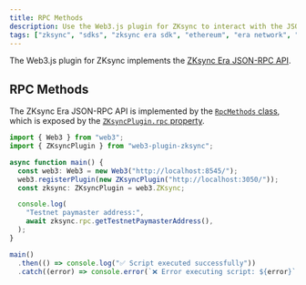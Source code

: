 ```yaml
---
title: RPC Methods
description: Use the Web3.js plugin for ZKsync to interact with the JSON-RPC API for ZKsync Era
tags: ["zksync", "sdks", "zksync era sdk", "ethereum", "era network", "web3.js", "web3.js plugin", "rpc"]
---
```


The Web3.js plugin for ZKsync implements the [ZKsync Era JSON-RPC API](https://docs.zksync.io/build/api-reference/zks-rpc).

## RPC Methods

The ZKsync Era JSON-RPC API is implemented by the [`RpcMethods` class](https://chainsafe.github.io/web3-plugin-zksync/classes/RpcMethods.html),
which is exposed by the [`ZKsyncPlugin.rpc` property](https://chainsafe.github.io/web3-plugin-zksync/classes/ZKsyncPlugin.html#rpc).

```ts
import { Web3 } from "web3";
import { ZKsyncPlugin } from "web3-plugin-zksync";

async function main() {
  const web3: Web3 = new Web3("http://localhost:8545/");
  web3.registerPlugin(new ZKsyncPlugin("http://localhost:3050/"));
  const zksync: ZKsyncPlugin = web3.ZKsync;

  console.log(
    "Testnet paymaster address:",
    await zksync.rpc.getTestnetPaymasterAddress(),
  );
}

main()
  .then(() => console.log("✅ Script executed successfully"))
  .catch((error) => console.error(`❌ Error executing script: ${error}`));
```
